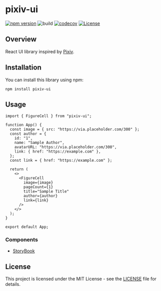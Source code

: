 # pixiv-ui

[![npm version](https://badge.fury.io/js/pixiv-ui.svg)](https://badge.fury.io/js/pixiv-ui)
![build](https://github.com/ryohidaka/pixiv-ui/workflows/Build/badge.svg)
[![codecov](https://codecov.io/gh/ryohidaka/pixiv-ui/graph/badge.svg?token=RHP9TB2F51)](https://codecov.io/gh/ryohidaka/pixiv-ui)
[![License](https://img.shields.io/badge/license-MIT-blue.svg)](https://opensource.org/licenses/MIT)

## Overview

React UI library inspired by [Pixiv](https://www.pixiv.net/en/).

## Installation

You can install this library using npm:

```shell
npm install pixiv-ui
```

## Usage

```tsx
import { FigureCell } from "pixiv-ui";

function App() {
  const image = { src: "https://via.placeholder.com/300" };
  const author = {
    id: "1",
    name: "Sample Author",
    avatarURL: "https://via.placeholder.com/300",
    link: { href: "https://example.com" },
  };
  const link = { href: "https://example.com" };

  return (
    <>
      <FigureCell
        image={image}
        pageCount={1}
        title="Sample Title"
        author={author}
        link={link}
      />
    </>
  );
}

export default App;
```

### Components

- [StoryBook](https://668dc2bdff90cbd49b534740-tljspwfhvy.chromatic.com/)

## License

This project is licensed under the MIT License - see the [LICENSE](LICENSE) file for details.
